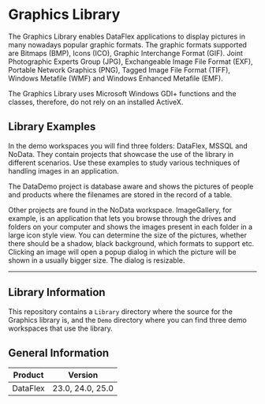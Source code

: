 # Graphics Library

The Graphics Library enables DataFlex applications to display pictures in many nowadays popular graphic formats. The graphic formats supported are Bitmaps (BMP), Icons (ICO), Graphic Interchange Format (GIF). Joint Photographic Experts Group (JPG), Exchangeable Image File Format (EXF), Portable Network Graphics (PNG), Tagged Image File Format (TIFF), Windows Metafile (WMF) and Windows Enhanced Metafile (EMF).

The Graphics Library uses Microsoft Windows GDI+ functions and the classes, therefore, do not rely on an installed ActiveX.

## Library Examples
In the demo workspaces you will find three folders: DataFlex, MSSQL and NoData. They contain projects that showcase the use of the library in different scenarios. Use these examples to study various techniques of handling images in an application.

The DataDemo project is database aware and shows the pictures of people and products where the filenames are stored in the record of a table. 

Other projects are found in the NoData workspace. ImageGallery, for example, is an application that lets you browse through the drives and folders on your computer and shows the images present in each folder in a large icon style view. You can determine the size of the pictures, whether there should be a shadow, black background, which formats to support etc. Clicking an image will open a popup dialog in which the picture will be shown in a usually bigger size. The dialog is resizable. 

---

## Library Information

This repository contains a `Library` directory where the source for the Graphics library is, and the `Demo` directory where you can find three demo workspaces that use the library.


## General Information

| Product  | Version           |
| -------- | ----------------- |
| DataFlex | 23.0, 24.0, 25.0  |
